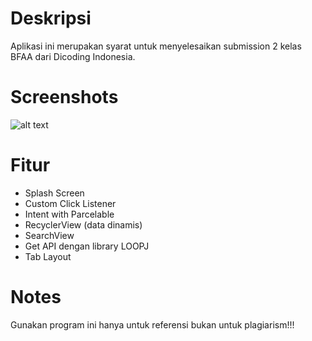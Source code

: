 # Deskripsi
Aplikasi ini merupakan syarat untuk menyelesaikan submission 2 kelas BFAA dari Dicoding Indonesia. 

# Screenshots
![alt text](https://github.com/Rizqanmr/githubUser/blob/dev-githubUser2/ss-GithubUser.png?raw=true) 

# Fitur
- Splash Screen
- Custom Click Listener
- Intent with Parcelable
- RecyclerView (data dinamis)
- SearchView
- Get API dengan library LOOPJ
- Tab Layout 

 # Notes
Gunakan program ini hanya untuk referensi bukan untuk plagiarism!!!
